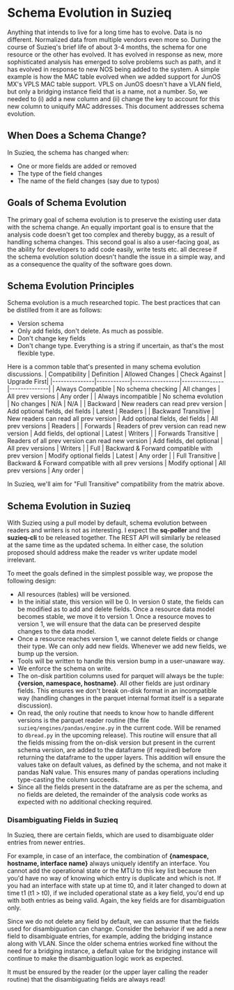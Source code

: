 # Schema Evolution in Suzieq

Anything that intends to live for a long time has to evolve. Data is no different. Normalized data from multiple vendors even more so. During the course of Suzieq's brief life of about 3-4 months, the schema for one resource or the other has evolved. It has evolved in response as new, more sophisticated analysis has emerged to solve problems such as path, and it has evolved in response to new NOS being added to the system. A simple example is how the MAC table evolved when we added support for JunOS MX's VPLS MAC table support. VPLS on JunOS doesn't have a VLAN field, but only a bridging instance field that is a name, not a number. So, we needed to (i) add a new column and (ii) change the key to account for this new column to uniquify MAC addresses. This document addresses schema evolution.

## When Does a Schema Change?

In Suzieq, the schema has changed when:
- One or more fields are added or removed
- The type of the field changes
- The name of the field changes (say due to typos)

## Goals of Schema Evolution

The primary goal of schema evolution is to preserve the existing user data with the schema change. An equally important goal is to ensure that the analysis code doesn't get too complex and thereby buggy, as a result of handling schema changes. This second goal is also a user-facing goal, as the ability for developers to add code easily, write tests etc. all decrese if the schema evolution solution doesn't handle the issue in a simple way, and as a consequence the quality of the software goes down.

## Schema Evolution Principles

Schema evolution is a much researched topic. The best practices that can be distilled from it are as follows:
- Version schema
- Only add fields, don't delete. As much as possible.
- Don't change key fields
- Don't change type. Everything is a string if uncertain, as that's the most flexible type.

Here is a common table that's presented in many schema evolution discussions.
| Compatibility | Definition | Allowed Changes | Check Against | Upgrade First| 
|---------------|------------|-----------------|---------------|--------------|
| Always Compatible | No schema checking | All changes | All prev versions | Any order |
| Always incompatible | No schema evolution | No changes | N/A | N/A |
| Backward | New readers can read prev version | Add optional fields, del fields | Latest | Readers |
| Backward Transitive | New readers can read all prev version | Add optional fields, del fields | All prev versions | Readers |
| Forwards | Readers of prev version can read new version | Add fields, del optional | Latest | Writers |
| Forwards Transitive | Readers of all prev version can read new version | Add fields, del optional | All prev versions | Writers |
| Full | Backward & Forward compatible with prev version | Modify optional fields | Latest | Any order |
| Full Transitive | Backward & Forward compatible with all prev versions | Modify optional | All prev versions | Any order |


In Suzieq, we'll aim for "Full Transitive" compatibility from the matrix above.

## Schema Evolution in Suzieq

With Suzieq using a pull model by default, schema evolution between readers and writers is not as interesting. I expect the **sq-poller** and the **suzieq-cli** to be released together. The REST API will similarly be released at the same time as the updated schema. In either case, the solution proposed should address make the reader vs writer update model irrelevant.

To meet the goals defined in the simplest possible way, we propose the following design:
- All resources (tables) will be versioned. 
- In the initial state, this version will be 0. In version 0 state, the fields can be modified as to add and delete fields. Once a resource data model becomes stable, we move it to version 1. Once a resource moves to version 1, we will ensure that the data can be preserved despite changes to the data model. 
- Once a resource reaches version 1, we cannot delete fields or change their type. We can only add new fields. Whenever we add new fields, we bump up the version.
- Tools will be written to handle this version bump in a user-unaware way.
- We enforce the schema on write. 
- The on-disk partition columns used for parquet will always be the tuple: **{version, namespace, hostname}**. All other fields are just ordinary fields. This ensures we don't break on-disk format in an incompatible way (handling changes in the parquet internal format itself is a separate discussion). 
- On read, the only routine that needs to know how to handle different versions is the parquet reader routine (the file `suzieq/engines/pandas/engine.py` in the current code. Will be renamed to `dbread.py` in the upcoming release). This routine will ensure that all the fields missing from the on-disk version but present in the current schema version, are added to the dataframe (if required) before returning the dataframe to the upper layers. This addition will ensure the values take on default values, as defined by the schema, and not make it pandas NaN value. This ensures many of pandas operations including type-casting the column succeeds.
- Since all the fields present in the dataframe are as per the schema, and no fields are deleted, the remainder of the analysis code works as expected with no additional checking required.

### Disambiguating Fields in Suzieq

In Suzieq, there are certain fields, which are used to disambiguate older entries from newer entries.

For example, in case of an interface, the combination of **{namespace, hostname, interface name}** always uniquely identify an interface. You cannot add the operational state or the MTU to this key list because then you'd have no way of knowing which entry is duplicate and which is not. If you had an interface with state up at time t0, and it later changed to down at time t1 (t1 > t0), if we included operational state as a key field, you'd end up with both entries as being valid. Again, the key fields are for disambiguation only.

Since we do not delete any field by default, we can assume that the fields used for disambiguation can change. Consider the behavior if we add a new field to disambiguate entries, for example, adding the bridging instance along with VLAN. Since the older schema entries worked fine without the need for a bridging instance, a default value for the bridging instance will continue to make the disambiguation logic work as expected. 

It must be ensured by the reader (or the upper layer calling the reader routine) that the disambiguating fields are always read!
